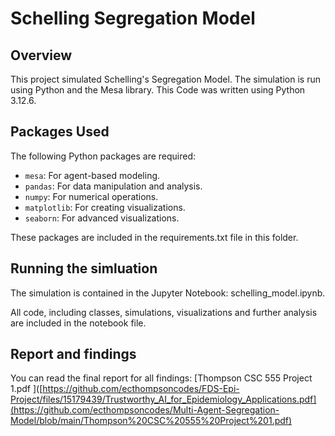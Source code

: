 # Schelling Segregation Model

## Overview
This project simulated Schelling's Segregation  Model. The simulation is run using Python and the Mesa library. This Code was written using Python 3.12.6.

## Packages Used
The following Python packages are required:
- `mesa`: For agent-based modeling.
- `pandas`: For data manipulation and analysis.
- `numpy`: For numerical operations.
- `matplotlib`: For creating visualizations.
- `seaborn`: For advanced visualizations.

These packages are included in the requirements.txt file in this folder.

## Running the simluation
The simulation is contained in the Jupyter Notebook: schelling_model.ipynb.

All code, including classes, simulations, visualizations and further analysis are included in the notebook file.

## Report and findings
You can read the final report for all findings: [Thompson CSC 555 Project 1.pdf
]([https://github.com/ecthompsoncodes/FDS-Epi-Project/files/15179439/Trustworthy_AI_for_Epidemiology_Applications.pdf](https://github.com/ecthompsoncodes/Multi-Agent-Segregation-Model/blob/main/Thompson%20CSC%20555%20Project%201.pdf)
